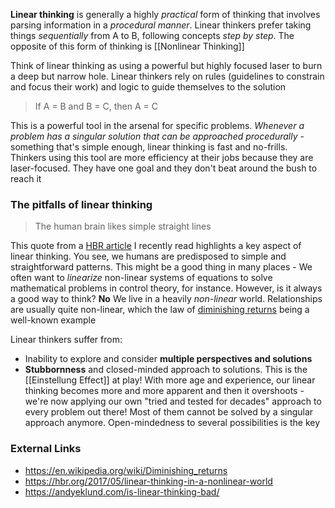 **Linear thinking** is generally a highly *practical* form of thinking that involves parsing information in a *procedural manner*.  Linear thinkers prefer taking things *sequentially* from A to B, following concepts *step by step*. The opposite of this form of thinking is [[Nonlinear Thinking]]

Think of linear thinking as using a powerful but highly focused laser to burn a deep but narrow hole. Linear thinkers rely on rules (guidelines to constrain and focus their work) and logic to guide themselves to the solution

> If A = B and B = C, then A = C

This is a powerful tool in the arsenal for specific problems. *Whenever a problem has a singular solution that can be approached procedurally* - something that's simple enough, linear thinking is fast and no-frills. Thinkers using this tool are more efficiency at their jobs because they are laser-focused. They have one goal and they don't beat around the bush to reach it

### The pitfalls of linear thinking
> The human brain likes simple straight lines

This quote from a [HBR article](https://hbr.org/2017/05/linear-thinking-in-a-nonlinear-world) I recently read highlights a key aspect of linear thinking. You see, we humans are predisposed to simple and straightforward patterns. This might be a good thing in many places - We often want to *linearize* non-linear systems of equations to solve mathematical problems in control theory, for instance. However, is it always a good way to think? **No**
We live in a heavily *non-linear* world. Relationships are usually quite non-linear, which the law of [diminishing returns](https://en.wikipedia.org/wiki/Diminishing_returns) being a well-known example

Linear thinkers suffer from:
- Inability to explore and consider **multiple perspectives and solutions**
- **Stubbornness** and closed-minded approach to solutions. This is the [[Einstellung Effect]] at play! With more age and experience, our linear thinking becomes more and more apparent and then it overshoots - we're now applying our own "tried and tested for decades" approach to every problem out there! Most of them cannot be solved by a singular approach anymore. Open-mindedness to several possibilities is the key

### External Links
- https://en.wikipedia.org/wiki/Diminishing_returns
- https://hbr.org/2017/05/linear-thinking-in-a-nonlinear-world
- https://andyeklund.com/is-linear-thinking-bad/